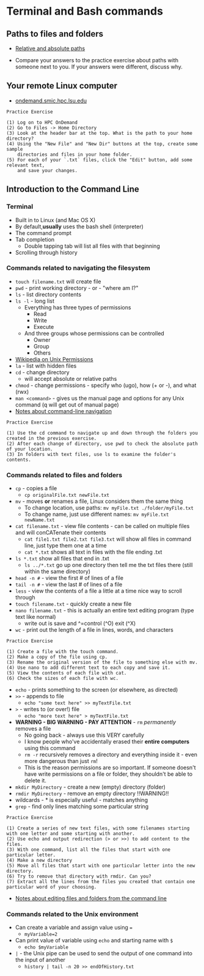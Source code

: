 # Terminal and Bash commands

## Paths to files and folders

- [Relative and absolute paths](https://github.com/FoundCompBio-Spr24/Intro_Week1/blob/main/Filesystems.md)

- Compare your answers to the practice exercise about paths with someone next to you. If your answers were different, discuss why.

## Your remote Linux computer

- [ondemand.smic.hpc.lsu.edu](https://ondemand.smic.hpc.lsu.edu)

```
Practice Exercise

(1) Log on to HPC OnDemand
(2) Go to Files -> Home Directory
(3) Look at the header bar at the top. What is the path to your home directory?
(4) Using the "New File" and "New Dir" buttons at the top, create some sample
    directories and files in your home folder.
(5) For each of your `.txt` files, click the "Edit" button, add some relevant text,
    and save your changes.
```

## Introduction to the Command Line

### Terminal

 - Built in to Linux (and Mac OS X)
 - By default,__usually__ uses the bash shell (interpreter)
 - The command prompt
 - Tab completion
 	- Double tapping tab will list all files with that beginning
 - Scrolling through history

### Commands related to navigating the filesystem

- `touch filename.txt` will create file
- `pwd` - print working directory - or - "where am I?"
- `ls` - list directory contents
- `ls -l` - long list
    - Everything has three types of permissions
        - Read
        - Write
        - Execute
    - And three groups whose permissions can be controlled
        - Owner
        - Group
        - Others
- [Wikipedia on Unix Permissions](https://en.wikipedia.org/wiki/File_system_permissions#Notation_of_traditional_Unix_permissions)
- `la` - list with hidden files
- `cd` - change directory
    - will accept absolute or relative paths
- `chmod` - change permissions - specify who (ugo), how (+ or -), and what (rwx)
- `man <command>` - gives us the manual page and options for any Unix command (q will get out of manual page)
- [Notes about command-line navigation](https://github.com/FoundCompBio-Spr24/Shell_Week2/blob/main/CommandLine_Navigating.md)

```
Practice Exercise

(1) Use the cd command to navigate up and down through the folders you created in the previous exercise.
(2) After each change of directory, use pwd to check the absolute path of your location.
(3) In folders with text files, use ls to examine the folder's contents.
```

### Commands related to files and folders

- `cp` - copies a file
    - `cp originalFile.txt newFile.txt`
- `mv` - moves __or__ renames a file, Linux considers them the same thing
    - To change location, use paths: `mv myFile.txt ./folder/myFile.txt`
    - To change name, just use different names: `mv myFile.txt newName.txt`
- `cat filename.txt` - view file contents - can be called on multiple files and will conCATenate their contents
    - `cat file1.txt file2.txt file3.txt` will show all files in command line, just type them one at a time
    - `cat *.txt` shows all text in files with the file ending .txt
- `ls *.txt` show all files that end in .txt
    - `ls ../*.txt` go up one directory then tell me the txt files there (still within the same directory)
- `head -n #` - view the first # of lines of a file
- `tail -n #` - view the last # of lines of a file
- `less` - view the contents of a file a little at a time nice way to scroll through
- `touch filename.txt` - quickly create a new file
- `nano filename.txt` - this is actually an entire text editing program (type text like normal)
    - write out is save and ^=control (^O) exit (^X)
- `wc` - print out the length of a file in lines, words, and characters

```
Practice Exercise

(1) Create a file with the touch command.
(2) Make a copy of the file using cp.
(3) Rename the original version of the file to something else with mv.
(4) Use nano to add different text to each copy and save it.
(5) View the contents of each file with cat.
(6) Check the sizes of each file with wc.
```

- `echo` - prints something to the screen (or elsewhere, as directed)
- `>>` - appends to file
    - `echo "some text here" >> myTextFile.txt`
- `>` - writes to (or over!) file
    - `echo "more text here" > myTextFile.txt`
- __WARNING - BIG WARNING - PAY ATTENTION__ - `rm` _permanently_ removes a file
    - No going back - always use this VERY carefully
    - I know people who've accidentally erased their __entire computers__ using this command
    - `rm -r` recursively removes a directory and everything inside it - even more dangerous than just `rm`!
    - This is the reason permissions are so important. If someone doesn't have write permissions on a file or folder, they shouldn't be able to delete it.
- `mkdir MyDirectory` - create a new (empty) directory (folder)
- `rmdir MyDirectory` - remove an empty directory !!WARNING!!
- wildcards - * is especially useful - matches anything
- `grep` - find only lines matching some particular string

```
Practice Exercise

(1) Create a series of new text files, with some filenames starting with one letter and some starting with another.
(2) Use echo and output redirection (> or >>) to add content to the files.
(3) With one command, list all the files that start with one particular letter.
(4) Make a new directory
(5) Move all files that start with one particular letter into the new directory.
(6) Try to remove that directory with rmdir. Can you?
(7) Extract all the lines from the files you created that contain one particular word of your choosing.
```

- [Notes about editing files and folders from the command line](https://github.com/FoundCompBio-Spr24/Shell_Week2/blob/main/CommandLine_Editing.md)

### Commands related to the Unix environment

- Can create a variable and assign value using `=`
    - `myVariable=2`
- Can print value of variable using `echo` and starting name with `$`
    - `echo $myVariable`
- `|` - the Unix pipe can be used to send the output of one command into the input of another
    - `history | tail -n 20 >> endOfHistory.txt`

